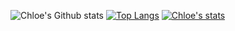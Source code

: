 ![Chloe's Github stats](https://github-readme-stats.vercel.app/api?username=ChloeMayLikeCheese&theme=omni&show_icons=true)
[![Top Langs](https://github-readme-stats.vercel.app/api/top-langs/?username=ChloeMayLikeCheese&layout=donut-vertical&theme=omni)](https://github.com/anuraghazra/github-readme-stats)
[![Chloe's stats](https://github-readme-stats.vercel.app/api/wakatime?username=ChloeMayLikeCheese&theme=omni)](https://github.com/anuraghazra/github-readme-stats)
<!--
**ChloeMayLikeCheese/ChloeMayLikeCheese** is a ✨ _special_ ✨ repository because its `README.md` (this file) appears on your GitHub profile.

Here are some ideas to get you started:

- 🔭 I’m currently working on ...
- 🌱 I’m currently learning ...
- 👯 I’m looking to collaborate on ...
- 🤔 I’m looking for help with ...
- 💬 Ask me about ...
- 📫 How to reach me: ...
- 😄 Pronouns: ...
- ⚡ Fun fact: ...
-->
